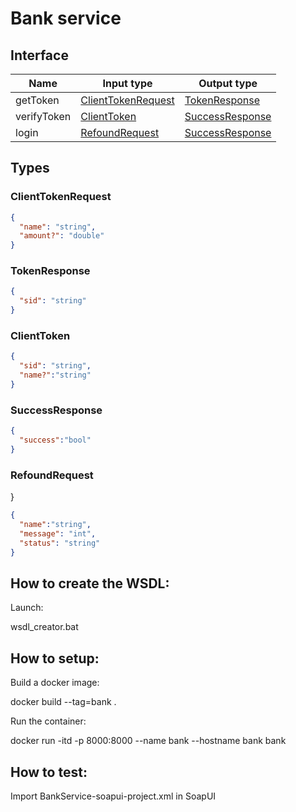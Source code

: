 # Bank service

## Interface

| Name     | Input type                          | Output type                           |
| -------- | ----------------------------------- | ------------------------------------- |
| getToken  | [ClientTokenRequest](#clienttokenrequest)   |         [TokenResponse](#tokenresponse)         |                              |
| verifyToken     | [ClientToken](#clienttoken)         | [SuccessResponse](#successresponse)         |
| login    | [RefoundRequest](#refoundrequest)       | [SuccessResponse](#successresponse)       |

## Types

### ClientTokenRequest

```json
{
  "name": "string",
  "amount?": "double"
}
```

### TokenResponse

```json
{
  "sid": "string"
}
```

### ClientToken

```json
{
  "sid": "string",
  "name?":"string"
}
```

### SuccessResponse

  ```json
  {
    "success":"bool"
  }
  ```

### RefoundRequest

 }
 ```json
 {
   "name":"string",
   "message": "int",
   "status": "string"
 }
 ```


## How to create the WSDL:

Launch:

wsdl_creator.bat

## How to setup:

Build a docker image:

docker build --tag=bank .

Run the container:

docker run -itd -p 8000:8000 --name bank --hostname bank bank

## How to test:

Import BankService-soapui-project.xml in SoapUI
